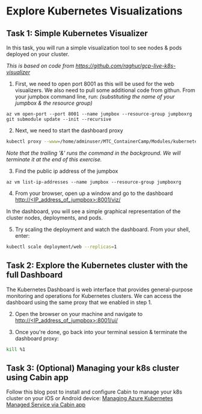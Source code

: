 # Explore Kubernetes Visualizations

## Task 1:  Simple Kubernetes Visualizer
In this task, you will run a simple visualization tool to see nodes & pods deployed on your cluster.

*This is based on code from https://github.com/raghur/gcp-live-k8s-visualizer*



1. First, we need to open port 8001 as this will be used for the web visualizers.  We also need to pull some additional code from githun. From your jumpbox command line, run: *(substituting the name of your jumpbox & the resource group)*
```
az vm open-port --port 8001 --name jumpbox --resource-group jumpboxrg
git submodule update --init --recursive
```

2.  Next, we need to start the dashboard proxy
```bash
kubectl proxy --www=/home/adminuser/MTC_ContainerCamp/Modules/kubernetes/src/viz --www-prefix=/viz/ --accept-hosts='' --address='0.0.0.0' &
```
*Note that the trailing '&' runs the command in the background.  We will terminate it at the end of this exercise.*

3. Find the public ip address of the jumpbox
```
az vm list-ip-addresses --name jumpbox --resource-group jumpboxrg
```

4. From your browser, open up a window and go to the dashboard [http://<IP_address_of_jumpbox>:8001/viz/](http://IP_address_of_jumpbox:8001/viz/)

In the dashboard, you will see a simple graphical representation of the cluster nodes, deployments, and pods.

5. Try scaling the deployment and watch the dashboard.  From your shell, enter:
```bash
kubectl scale deployment/web --replicas=1
``` 
<!--
6.  We're done with this part, so kill off the dashboard proxy:
```
kill %1
```
-->

## Task 2:  Explore the Kubernetes cluster with the full Dashboard

The Kubernetes Dashboard is web interface that provides general-purpose monitoring and operations for Kubernetes clusters.  We can access the dashboard using the same proxy that we enabled in step 1.

2. Open the browser on your machine and navigate to [http://<IP_address_of_jumpbox>:8001/ui/](http://IP_address_of_jumpbox:8001/ui/)

3. Once you're done, go back into your terminal session & terminate the dashboard proxy:
```bash
kill %1
```

## Task 3: (Optional) Managing your k8s cluster using Cabin app ##
 Follow this blog post to install and configure Cabin to manage your k8s cluster on your iOS or Android device:
 [Managing Azure Kubernetes Managed Service via Cabin app](https://blogs.msdn.microsoft.com/alimaz/2017/10/31/managing-azure-kubernetes-managed-service-aks-using-cabin-app/)
